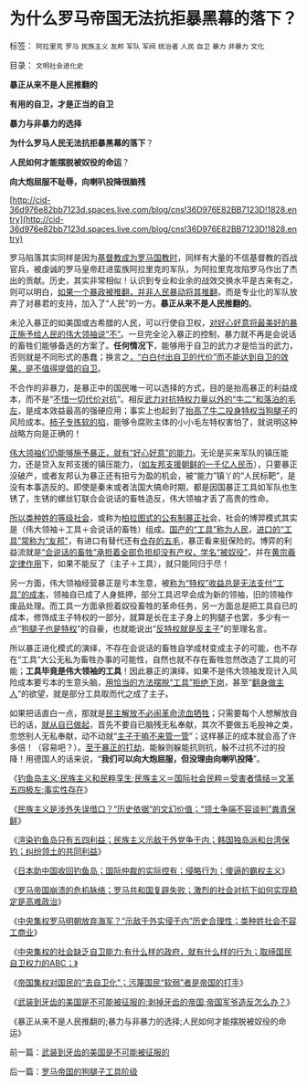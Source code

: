 # 为什么罗马帝国无法抗拒暴黑幕的落下？

标签： `阿拉里克` `罗马` `民族主义` `友邦` `军队` `军阀` `统治者` `人民` `自卫` `暴力` `非暴力` `文化` 

目录： `文明社会进化史`

**暴正从来不是人民推翻的**

**有用的自卫，才是正当的自卫**

**暴力与非暴力的选择**

**为什么罗马人民无法抗拒暴黑幕的落下**？

**人民如何才能摆脱被奴役的命运**？

**向大炮屈服不耻辱，向喇叭投降很脑残**

[http://cid-36d976e82bb7123d.spaces.live.com/blog/cns!36D976E82BB7123D!1828.entry](http://cid-36d976e82bb7123d.spaces.live.com/blog/cns!36D976E82BB7123D!1828.entry)

罗马陷落其实同样是因为[基督教成为罗马国教时](../../../2010/8/29/公有制革命成功了，&nbsp;不缺信仰了，罗马帝国灭亡了.md)，同样有大量的不信基督教的百战官兵，被虔诚的罗马皇帝赶进蛮族阿拉里克的军队，为阿拉里克攻陷罗马作出了杰出的贡献。历史，其实非常相似！认识到专业和业余的战效交换水平是古来有之，则可以明白，[如果一个暴政被推翻，并非人民暴动将其推翻](../../../2010/3/21/中国的民主要慢慢来！摸着石头过河是真理！.md)，而是专业化的军队放弃了对暴君的支持，加入了“人民”的一方。**暴正从来不是人民推翻的**。

未沦入暴正的如美国或古希腊的人民，可以行使自卫权，[对好心好意将最美好的暴正施予给人民的伟大领袖说“不”](../../../2009/10/17/人权是经济学概念.md)。一旦完全沦入暴正的控制，暴力就不再是会说话的畜牲们能够备选的方案了。**任何情况下**，能够用于自卫的武力才是恰当的武力，否则就是不同形式的愚蠢；换言之[，“白白付出自卫的代价”而不能达到自卫的效果，是不值得提倡的自卫](../../../2010/8/1/人权法学并不关心“正义”;美国人权法则和枪械管制.md)。

不合作的非暴力，是暴正中的国民唯一可以选择的方式，目的是抬高暴正的利益成本，而不是“[不惜一切代价对抗](../../../2010/4/15/“反对派”不是“对抗派”.md)”。相反[武力对抗特权力量以外的“牛二”和落泊的毛左](../../../2009/7/15/为什么反左就是反腐败？反毛左反腐效益最高？.md)，是成本效益最高的强硬应用；事实上也起到了[抬高了牛二投身特权当狗腿子](../../../2010/2/1/老百姓不是邪恶的免疫体.md)的风险成本。[柿子专拣软的掐](../../../2009/8/25/柿子宜拣软的捏.md)，能够令腐败主体的小小毛左特权害怕了，就说明这种战略方向是正确的！

[伟大领袖们仍能够施予暴正，就有“好心好意”的能力](../../../2009/9/3/谁主张谁维护，妥协是实力平衡的结果.md)。无论是买来军队的镇压能力，还是贷入友邦支援的镇压能力，（[如友邦支援朝鲜的一千亿人民币](../../../2010/6/24/支持朝鲜得到了什么？失去了什么？多大的代价？.md)），只要暴正没破产，或者友邦认为暴正还有扭亏为盈的机会，被“能力”镇丫的“人民标靶”，是没有本事造反的。即使是秦末或者法国大搞命时期，都是因国暴正工具如军队也生锈了，生锈的螺丝钉联合会说话的畜牲造反，伟大领袖才丢了高贵的性命。

[所以类种姓的等级社会](../../../2010/5/26/国家主义是类种姓制度的孪生形态.md)，或称为[柏拉图式的公有制暴正社](../../../2010/8/6/古希腊动荡时期的“反动派”是平民“民主”.md)会，社会的博羿模式其实是（伟大领袖＋工具＋会说话的畜牲）组成。[国产的“工具”称为人民](../../../2010/5/20/人民领袖人民爱，人民领袖爱人民.md)，[进口的“工具”常称为“友邦”](../../../2010/9/4/罗马皇帝的民族主义面子战争.md)，有进口有替代还有[仓存的五毛](../../../2009/10/25/特权卫士生产线和怪胎民主派.md)，暴正看来挺保险的。博弈的利益流就是[“会说话的畜牲”承担着全部负担却没有产权，学名“被奴役”](../../../2010/3/15/没有自治就无所谓民主.md)，并在[黄宗羲定律作用](../../../2009/7/30/黄宗羲定律之体制内特权对国民利益的侵蚀.md)下，如果不能反了（主子＋工具），就只能同归于尽！

另一方面，伟大领袖经营暴正是亏本生意，被[称为“特权”收益总是无法支付“工具”的成本](../../../2009/5/14/权力经营的风险和成本.md)，领袖自已成了人身抵押，部分工具迟早会成为新的领袖，旧的领袖作废品处理。而工具一方面承担着奴役畜牲的革命任务，另一方面总是把工具自已的成本，修饰成主子特权的一部分，就算是长在主子身上的狗腿子也罢，多少有一点“[狗腿子也是特权](../../../2009/8/11/改革攻坚的雷区，坚在那里？危险在那里？.md)”的自豪，也就能说出“[反特权就是反主子](../../../2009/8/28/对事勿对人，反特权不要专反“人”.md)”的至理名言。

所以暴正进化模式的演绎，不存在会说话的畜牲自学成材变成主子的可能，也不存在“工具”大公无私为畜牲办事的可能性，自然也就不存在畜牲忽然改造了工具的可能；**工具毕竟是伟大领袖的工具**！因此暴正的演绎，如果不是伟大领袖发现计入风险成本要亏本的生意头脑，[用恰当的方法摆脱“工具”拒绝下岗](../../../2010/9/6/“波斯未灭，何以减薪”.md)，甚至“[翻身做主人](../../../2009/8/8/抵扣工人收入的“工人翻身做了企业的主人”.md)”的欲望，就是部分工具取而代之成了主子。

如果把话直白一点，那就是[民主解放不必闹革命流血牺牲](../../../2010/1/9/revolution不是革命，不需要流血牺牲.md)；只需要每个人想解放自已的话，[就从自已做起](../../../2010/2/26/中国的民主只不过就是从自已做起，从现在做起.md)，首先不要自已脑残无私奉献，其次不要做五毛股神之类，忽悠别人无私奉献，动不动就“[主子干嘛不来管一管](../../../2010/9/14/股票市场价格陪审团！.md)”；这样暴正的成本就会高了许多倍！（容易吧？）。[至于暴正的打劫](../../../2010/1/11/当爱国成为一种消费.md)，能躲则躲能抗则抗，躲不过抗不过的投降！用德国人的话来说，“**我们可以向大炮屈服，但没理由向喇叭投降**”。

《[钓鱼岛主义;民族主义和民粹孪生;民族主义＝国际社会民粹＝受害者情结＝文革五四极左;事实性存在](http://blog.sina.com.cn/s/blog_5563a64d0100l65z.html)》

《[民族主义是涉外失误借口？“历史依据”的文幻价值；“领土争端不容谈判”粪青保鲜](../../../2010/9/16/钓鱼岛主义的文学价值和粪青保鲜.md)》

《[渲染钓鱼岛只有五四利益；民族主义示敌于外党争于内；韩国独岛派和台湾保钓；纠纷领土的共同利益](http://cid-36d976e82bb7123d.spaces.live.com/blog/cns!36D976E82BB7123D!1822.entry)》

《[日本助中国收回钓鱼岛；国际仲裁的实际控有；侵略行为；傻逼的霸权主义](../../../2010/9/16/侵略的定义；日本向美国宣战，中国将收回钓鱼岛.md)》

《[罗马帝国崩溃的危机脉络；罗马共和国复辟失败；激烈的社会对抗下如何实现稳定是高难政治](../../../2010/9/14/元老院复辟罗马共和国失败.md)》

《[中央集权罗马明朝放弃海军？“示敌于外实侵于内”历史合理性；类种姓社会不容工商业](../../../2010/9/15/罗马象明朝放弃海军；“卧榻之侧岂容资本家酣睡”.md)》

《[中央集权的社会缺乏自卫能力;有什么样的政府，就有什么样的行为；取缔国民自卫权力的ABC；》](../../../2010/9/15/中央集权的帝国社会缺乏自卫能力.md)

《[帝国集权对国民的“去自卫化”；污蔑国民“软弱”者是帝国的打手](../../../2010/9/15/帝国集权对国民的“去自卫化”.md)》

《[武装到牙齿的美国是不可能被征服的;剥掉牙齿的帝国;帝国军爷造反怎么办？](../../../2010/9/18/武装到牙齿的美国是不可能被征服的.md)》

《暴正从来不是人民推翻的;暴力与非暴力的选择;人民如何才能摆脱被奴役的命运》

前一篇：[武装到牙齿的美国是不可能被征服的](../../../2010/9/18/武装到牙齿的美国是不可能被征服的.md)

后一篇：[罗马帝国的狗腿子工具阶级](../../../2010/9/18/罗马帝国的狗腿子工具阶级.md)